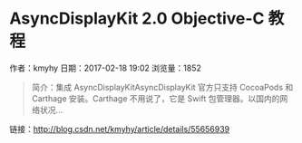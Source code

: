 # AsyncDisplayKit 2.0 Objective-C 教程
作者：kmyhy
日期：2017-02-18 19:02
浏览量：1852
> 简介：集成 AsyncDisplayKitAsyncDisplayKit 官方只支持 CocoaPods 和 Carthage 安装。Carthage 不用说了，它是 Swift 包管理器。以国内的网络状况...

 链接：http://blog.csdn.net/kmyhy/article/details/55656939
